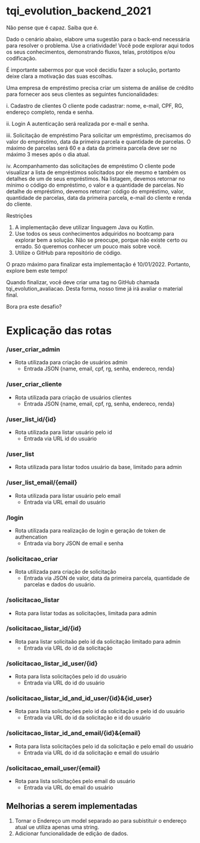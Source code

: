 # tqi_evolution_backend_2021
Não pense que é capaz. Saiba que é.

Dado o cenário abaixo, elabore uma sugestão para o back-end necessária para resolver o problema.
Use a criatividade! Você pode explorar aqui todos os seus conhecimentos, demonstrando fluxos, telas, protótipos e/ou codificação.

É importante sabermos por que você decidiu fazer a solução, portanto deixe clara a motivação das suas escolhas.

Uma empresa de empréstimo precisa criar um sistema de análise de crédito para fornecer aos seus clientes as seguintes funcionalidades:

i. Cadastro de clientes
    O cliente pode cadastrar: nome, e-mail, CPF, RG, endereço completo, renda e senha.

ii. Login
    A autenticação será realizada por e-mail e senha.

iii. Solicitação de empréstimo
    Para solicitar um empréstimo, precisamos do valor do empréstimo, data da primeira parcela e quantidade de parcelas.
    O máximo de parcelas será 60 e a data da primeira parcela deve ser no máximo 3 meses após o dia atual.

iv. Acompanhamento das solicitações de empréstimo
    O cliente pode visualizar a lista de empréstimos solicitados por ele mesmo e também os detalhes de um de seus empréstimos.
    Na listagem, devemos retornar no mínimo o código do empréstimo, o valor e a quantidade de parcelas.
    No detalhe do empréstimo, devemos retornar: código do empréstimo, valor, quantidade de parcelas, data da primeira parcela, e-mail do cliente e renda do cliente.

Restrições
1. A implementação deve utilizar linguagem Java ou Kotlin.
2. Use todos os seus conhecimentos adquiridos no bootcamp para explorar bem a solução. Não se preocupe, porque não existe certo ou errado. Só queremos conhecer um pouco mais sobre você.
3. Utilize o GitHub para repositório de código.

O prazo máximo para finalizar esta implementação é 10/01/2022. Portanto, explore bem este tempo!

Quando finalizar, você deve criar uma tag no GitHub chamada tqi_evolution_avaliacao. Desta forma, nosso time já irá avaliar o material final.

Bora pra este desafio?


# Explicação das rotas
### /user_criar_admin
 - Rota utilizada para criação de usuários admin
   - Entrada JSON {name, email, cpf, rg, senha, endereco, renda}
### /user_criar_cliente
- Rota utilizada para criação de usuários clientes
  - Entrada JSON {name, email, cpf, rg, senha, endereco, renda}
### /user_list_id/{id}
- Rota utilizada para listar usuário pelo id
    - Entrada via URL id do usuário
### /user_list
- Rota utilizada para listar todos usuário da base, limitado para admin

### /user_list_email/{email}
- Rota utilizada para listar usuário pelo email
    - Entrada via URL email do usuário
### /login
- Rota utilizada para realização de login e geração de token de authencation
  - Entrada via bory JSON de email e senha
### /solicitacao_criar
- Rota utilizada para criação de solicitação
  - Entrada via JSON de valor, data da primeira parcela, quantidade de parcelas e dados do usuário.
### /solicitacao_listar
- Rota para listar todas as solicitações, limitada para admin
### /solicitacao_listar_id/{id}
- Rota para listar solicitaão pelo id da solicitação limitado para admin
  - Entrada via URL do id da solicitação
### /solicitacao_listar_id_user/{id}
- Rota para lista solicitações pelo id do usuário
  - Entrada via URL do id do usuário
### /solicitacao_listar_id_and_id_user/{id}&{id_user}
- Rota para lista solicitações pelo id da solicitação e pelo id do usuário
  - Entrada via URL do id da solicitação e id do usuário
### /solicitacao_listar_id_and_email/{id}&{email}
- Rota para lista solicitações pelo id da solicitação e pelo email do usuário
    - Entrada via URL do id da solicitação e email do usuário
### /solicitacao_email_user/{email}
- Rota para lista solicitações pelo email do usuário
    - Entrada via URL do email do usuário

## Melhorias a serem implementadas
1. Tornar o Endereço um model separado ao para subistituir o endereço atual ue utiliza apenas uma string.
2. Adicionar funcionalidade de edição de dados.

